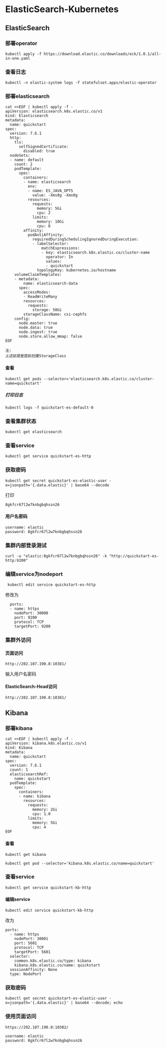 # ElasticSearch-Kubernetes

## ElasticSearch

### 部署operator

```
kubectl apply -f https://download.elastic.co/downloads/eck/1.0.1/all-in-one.yaml
```

### 查看日志

```
kubectl -n elastic-system logs -f statefulset.apps/elastic-operator
```

### 部署elasticsearch

```
cat <<EOF | kubectl apply -f -
apiVersion: elasticsearch.k8s.elastic.co/v1
kind: Elasticsearch
metadata:
  name: quickstart
spec:
  version: 7.6.1
  http:
    tls:
      selfSignedCertificate:
        disabled: true
  nodeSets:
  - name: default
    count: 2
    podTemplate:
      spec:
        containers:
        - name: elasticsearch
          env:
          - name: ES_JAVA_OPTS
            value: -Xms8g -Xmx8g
          resources:
            requests:
              memory: 5Gi
              cpu: 2
            limits:
              memory: 10Gi
              cpu: 8
        affinity:
          podAntiAffinity:
            requiredDuringSchedulingIgnoredDuringExecution:
            - labelSelector:
                matchExpressions:
                - key: elasticsearch.k8s.elastic.co/cluster-name
                  operator: In
                  values:
                  - quickstart
              topologyKey: kubernetes.io/hostname
    volumeClaimTemplates:
    - metadata:
        name: elasticsearch-data
      spec:
        accessModes:
        - ReadWriteMany
        resources:
          requests:
            storage: 50Gi
        storageClassName: csi-cephfs
    config:
      node.master: true
      node.data: true
      node.ingest: true
      node.store.allow_mmap: false
EOF
```

```
注:
上述前提是提前创建StorageClass
```

#### 查看

```
kubectl get pods --selector='elasticsearch.k8s.elastic.co/cluster-name=quickstart'
```

##### 打印日志

```
kubectl logs -f quickstart-es-default-0
```

### 查看集群状态

```
kubectl get elasticsearch
```

### 查看service

```
kubectl get service quickstart-es-http
```

### 获取密码

```
kubectl get secret quickstart-es-elastic-user -o=jsonpath='{.data.elastic}' | base64 --decode
```

打印

```
8gkfcr67l2w7knbgbqhssn26
```

#### 用户名密码

```
username: elastic
password: 8gkfcr67l2w7knbgbqhssn26
```

### 集群内部登录测试

```
curl -u "elastic:8gkfcr67l2w7knbgbqhssn26" -k "http://quickstart-es-http:9200"
```

### 编辑service为nodeport

```
 kubectl edit service quickstart-es-http
```

修改为

```
  ports:
  - name: https
    nodePort: 30000
    port: 9200
    protocol: TCP
    targetPort: 9200
```

### 集群外访问

#### 页面访问

```
http://202.107.190.8:10381/
```

输入用户名密码

#### ElasticSearch-Head访问

```
http://202.107.190.8:10381/
```

## Kibana

### 部署kibana

```
cat <<EOF | kubectl apply -f -
apiVersion: kibana.k8s.elastic.co/v1
kind: Kibana
metadata:
  name: quickstart
spec:
  version: 7.6.1
  count: 1
  elasticsearchRef:
    name: quickstart
  podTemplate:
    spec:
      containers:
      - name: kibana
        resources:
          requests:
            memory: 2Gi
            cpu: 1.0
          limits:
            memory: 5Gi
            cpu: 4
EOF
```

#### 查看

```
kubectl get kibana
```

```
kubectl get pod --selector='kibana.k8s.elastic.co/name=quickstart'
```

### 查看service

```
kubectl get service quickstart-kb-http
```

#### 编辑service

```
kubectl edit service quickstart-kb-http
```

改为

```
ports:
  - name: https
    nodePort: 30001
    port: 5601
    protocol: TCP
    targetPort: 5601
  selector:
    common.k8s.elastic.co/type: kibana
    kibana.k8s.elastic.co/name: quickstart
  sessionAffinity: None
  type: NodePort
```

### 获取密码

```
kubectl get secret quickstart-es-elastic-user -o=jsonpath='{.data.elastic}' | base64 --decode; echo
```

### 使用页面访问

```
https://202.107.190.8:10382/
```

```
username: elastic
password: 8gkfcr67l2w7knbgbqhssn26
```











